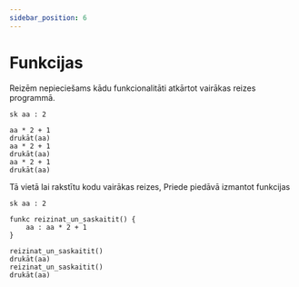 ```yaml
---
sidebar_position: 6
---
```


# Funkcijas

Reizēm nepieciešams kādu funkcionalitāti atkārtot vairākas reizes programmā.

```
sk aa : 2

aa * 2 + 1
drukāt(aa)
aa * 2 + 1
drukāt(aa)
aa * 2 + 1
drukāt(aa)
```

Tā vietā lai rakstītu kodu vairākas reizes, Priede piedāvā izmantot funkcijas

```
sk aa : 2

funkc reizinat_un_saskaitit() {
    aa : aa * 2 + 1
}

reizinat_un_saskaitit()
drukāt(aa)
reizinat_un_saskaitit()
drukāt(aa)

```
